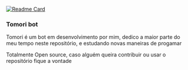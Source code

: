 [![Readme Card](https://github-readme-stats.vercel.app/api/pin/?username=elo1lson&repo=Tomori)](https://github.com/elo1lson/Tomori)

### Tomori bot

Tomori é um bot em desenvolvimento por mim, dedico a maior parte do meu tempo neste repositório, e estudando novas maneiras de progamar

Totalmente Open source, caso alguém queira contribuir ou usar o repositório fique a vontade
